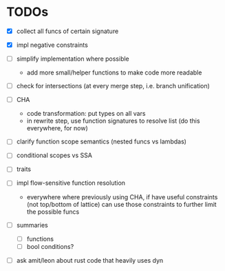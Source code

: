 # TODOs

- [x] collect all funcs of certain signature

- [x] impl negative constraints

- [ ] simplify implementation where possible
    - add more small/helper functions to make code more readable

- [ ] check for intersections (at every merge step, i.e. branch unification)

- [ ] CHA
    - code transformation: put types on all vars
    - in rewrite step, use function signatures to resolve list (do this
      everywhere, for now)

- [ ] clarify function scope semantics (nested funcs vs lambdas)

- [ ] conditional scopes vs SSA

- [ ] traits

- [ ] impl flow-sensitive function resolution
    - everywhere where previously using CHA, if have useful constraints (not
      top/bottom of lattice) can use those constraints to further limit the
      possible funcs

- [ ] summaries
    - [ ] functions
    - [ ] bool conditions?

- [ ] ask amit/leon about rust code that heavily uses dyn
